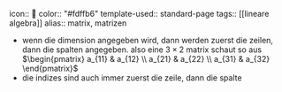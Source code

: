 icon:: 🔳
color:: "#fdffb6"
template-used:: standard-page
tags:: [[lineare algebra]] 
alias:: matrix, matrizen

- wenn die dimension angegeben wird, dann werden zuerst die zeilen, dann die spalten angegeben. also eine $3 \times 2$ matrix schaut so aus
  $\begin{pmatrix} a_{11} & a_{12} \\ a_{21} & a_{22} \\ a_{31} & a_{32} \end{pmatrix}$
- die indizes sind auch immer zuerst die zeile, dann die spalte